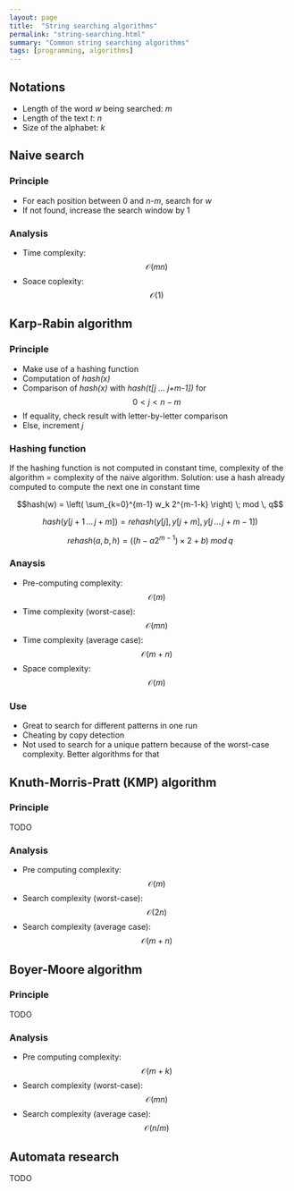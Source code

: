 ```yaml
---
layout: page
title:  "String searching algorithms"
permalink: "string-searching.html"
summary: "Common string searching algorithms"
tags: [programming, algorithms]
---
```


## Notations
* Length of the word *w* being searched: *m*
* Length of the text *t*: *n*
* Size of the alphabet: *k*


## Naive search
### Principle
* For each position between 0 and *n-m*, search for *w*
* If not found, increase the search window by 1

### Analysis
* Time complexity: $$\mathcal{O}(mn)$$
* Soace coplexity: $$\mathcal{O}(1)$$


## Karp-Rabin algorithm
### Principle
* Make use of a hashing function
* Computation of *hash(x)*
* Comparison of *hash(x)* with *hash(t[j ... j+m-1])* for $$0<j<n-m$$
* If equality, check result with letter-by-letter comparison
* Else, increment *j*

### Hashing function
If the hashing function is not computed in constant time, complexity of the algorithm = complexity of the naive algorithm. Solution: use a hash already computed to compute the next one in constant time

$$hash(w) = \left( \sum_{k=0}^{m-1} w_k 2^{m-1-k} \right) \; mod \, q$$

$$hash(y[j+1 \, ... \, j+m]) = rehash(y[j], y[j+m], y[j \, ... \, j+m-1])$$

$$rehash(a,b,h) = \left( (h - a 2^{m-1}) \times 2 + b \right) \; mod \, q$$


### Anaysis
* Pre-computing complexity: $$\mathcal{O}(m)$$
* Time complexity (worst-case): $$\mathcal{O}(mn)$$
* Time complexity (average case): $$\mathcal{O}(m+n)$$
* Space complexity: $$\mathcal{O}(m)$$

### Use
* Great to search for different patterns in one run
* Cheating by copy detection
* Not used to search for a unique pattern because of the worst-case complexity. Better algorithms for that


## Knuth-Morris-Pratt (KMP) algorithm
### Principle
TODO

### Analysis
* Pre computing complexity: $$\mathcal{O}(m)$$
* Search complexity (worst-case): $$\mathcal{O}(2n)$$
* Search complexity (average case): $$\mathcal{O}(m+n)$$

## Boyer-Moore algorithm
### Principle
TODO

### Analysis
* Pre computing complexity: $$\mathcal{O}(m + k)$$
* Search complexity (worst-case): $$\mathcal{O}(mn)$$
* Search complexity (average case): $$\mathcal{O}(n/m)$$

## Automata research
TODO
